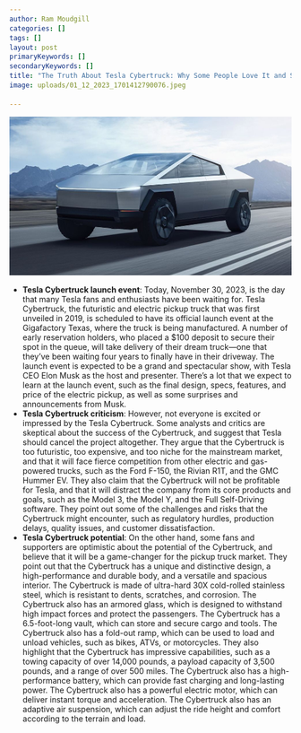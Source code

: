 ```yaml
---
author: Ram Moudgill
categories: []
tags: []
layout: post
primaryKeywords: []
secondaryKeywords: []
title: "The Truth About Tesla Cybertruck: Why Some People Love It and Some People Hate It"
image: uploads/01_12_2023_1701412790076.jpeg

---
```

  
![tesla truck](/uploads/01_12_2023_1701412814023.jpeg)

- **Tesla Cybertruck launch event**: Today, November 30, 2023, is the day that many Tesla fans and enthusiasts have been waiting for. Tesla Cybertruck, the futuristic and electric pickup truck that was first unveiled in 2019, is scheduled to have its official launch event at the Gigafactory Texas, where the truck is being manufactured. A number of early reservation holders, who placed a $100 deposit to secure their spot in the queue, will take delivery of their dream truck—one that they’ve been waiting four years to finally have in their driveway. The launch event is expected to be a grand and spectacular show, with Tesla CEO Elon Musk as the host and presenter. There’s a lot that we expect to learn at the launch event, such as the final design, specs, features, and price of the electric pickup, as well as some surprises and announcements from Musk.
- **Tesla Cybertruck criticism**: However, not everyone is excited or impressed by the Tesla Cybertruck. Some analysts and critics are skeptical about the success of the Cybertruck, and suggest that Tesla should cancel the project altogether. They argue that the Cybertruck is too futuristic, too expensive, and too niche for the mainstream market, and that it will face fierce competition from other electric and gas-powered trucks, such as the Ford F-150, the Rivian R1T, and the GMC Hummer EV. They also claim that the Cybertruck will not be profitable for Tesla, and that it will distract the company from its core products and goals, such as the Model 3, the Model Y, and the Full Self-Driving software. They point out some of the challenges and risks that the Cybertruck might encounter, such as regulatory hurdles, production delays, quality issues, and customer dissatisfaction.
- **Tesla Cybertruck potential**: On the other hand, some fans and supporters are optimistic about the potential of the Cybertruck, and believe that it will be a game-changer for the pickup truck market. They point out that the Cybertruck has a unique and distinctive design, a high-performance and durable body, and a versatile and spacious interior. The Cybertruck is made of ultra-hard 30X cold-rolled stainless steel, which is resistant to dents, scratches, and corrosion. The Cybertruck also has an armored glass, which is designed to withstand high impact forces and protect the passengers. The Cybertruck has a 6.5-foot-long vault, which can store and secure cargo and tools. The Cybertruck also has a fold-out ramp, which can be used to load and unload vehicles, such as bikes, ATVs, or motorcycles. They also highlight that the Cybertruck has impressive capabilities, such as a towing capacity of over 14,000 pounds, a payload capacity of 3,500 pounds, and a range of over 500 miles. The Cybertruck also has a high-performance battery, which can provide fast charging and long-lasting power. The Cybertruck also has a powerful electric motor, which can deliver instant torque and acceleration. The Cybertruck also has an adaptive air suspension, which can adjust the ride height and comfort according to the terrain and load.

